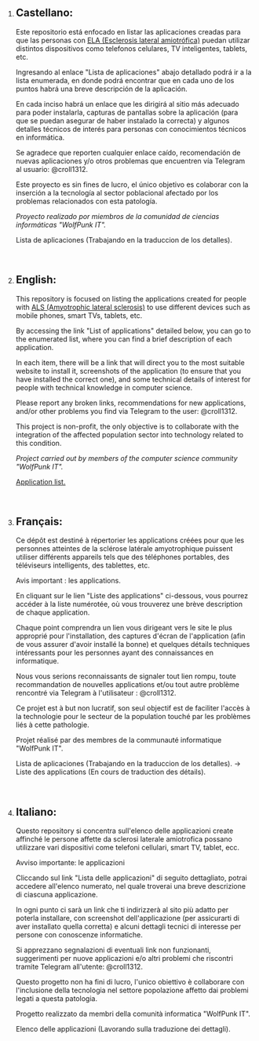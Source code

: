 <body>
    <ol>    
    <li><h2>Castellano:</h2>
    Este repositorio está enfocado en listar las aplicaciones creadas para que las personas con <a href = "https://medlineplus.gov/spanish/ency/article/000688.htm">ELA (Esclerosis lateral amiotrófica)</a> puedan utilizar distintos dispositivos como telefonos celulares, TV inteligentes, tablets, etc.
    <p>
    Ingresando al enlace "Lista de aplicaciones" abajo detallado podrá ir a la lista enumerada, en donde podrá encontrar que en cada uno de los puntos habrá una breve descripción de la aplicación.
    <p>
    En cada inciso habrá un enlace que les dirigirá al sitio más adecuado para poder instalarla, capturas de pantallas sobre la aplicación (para que se puedan asegurar de haber instalado la correcta) y algunos detalles técnicos de interés para personas con conocimientos técnicos en informática.
    <p>
    Se agradece que reporten cualquier enlace caído, recomendación de nuevas aplicaciones y/o otros problemas que encuentren vía Telegram al usuario: @croll1312.
    <p>
Este proyecto es sin fines de lucro, el único objetivo es colaborar con la inserción a la tecnología al sector poblacional afectado por los problemas relacionados con esta patología.
    <p>
<i>Proyecto realizado por miembros de la comunidad de ciencias informáticas "WolfPunk IT".</i>
    <p>
Lista de aplicaciones (Trabajando en la traduccion de los detalles).
    <p>
    <br>
    </li>
    <li><h2>English:</h2>
    This repository is focused on listing the applications created for people with <a href = "https://www.mayoclinic.org/diseases-conditions/amyotrophic-lateral-sclerosis/symptoms-causes/syc-20354022">ALS (Amyotrophic lateral sclerosis)</a> to use different devices such as mobile phones, smart TVs, tablets, etc.
    <p>
    By accessing the link "List of applications" detailed below, you can go to the enumerated list, where you can find a brief description of each application.
    <p>
    In each item, there will be a link that will direct you to the most suitable website to install it, screenshots of the application (to ensure that you have installed the correct one), and some technical details of interest for people with technical knowledge in computer science.
    <p>
    Please report any broken links, recommendations for new applications, and/or other problems you find via Telegram to the user: @croll1312.
    <p>
    This project is non-profit, the only objective is to collaborate with the integration of the affected population sector into technology related to this condition.
    <p>
<i>Project carried out by members of the computer science community "WolfPunk IT".</i>
    <p>
    <a href = "https://github.com/Croll1312/Application-list-for-ALS-ELA/blob/main/Application%20list%20for%20ALS%20people.md">Application list.</a>
    <p>
    <br>
    </li>
    <li><h2>Français:</h2>
    Ce dépôt est destiné à répertorier les applications créées pour que les personnes atteintes de la sclérose latérale amyotrophique puissent utiliser différents appareils tels que des téléphones portables, des téléviseurs intelligents, des tablettes, etc.

Avis important : les applications.

En cliquant sur le lien "Liste des applications" ci-dessous, vous pourrez accéder à la liste numérotée, où vous trouverez une brève description de chaque application.

Chaque point comprendra un lien vous dirigeant vers le site le plus approprié pour l'installation, des captures d'écran de l'application (afin de vous assurer d'avoir installé la bonne) et quelques détails techniques intéressants pour les personnes ayant des connaissances en informatique.

Nous vous serions reconnaissants de signaler tout lien rompu, toute recommandation de nouvelles applications et/ou tout autre problème rencontré via Telegram à l'utilisateur : @croll1312.

Ce projet est à but non lucratif, son seul objectif est de faciliter l'accès à la technologie pour le secteur de la population touché par les problèmes liés à cette pathologie.

Projet réalisé par des membres de la communauté informatique "WolfPunk IT".

Lista de aplicaciones (Trabajando en la traduccion de los detalles). -> Liste des applications (En cours de traduction des détails).
    <br>
    </li>
    <br>
    </li>
    <li><h2>Italiano:</h2>
    Questo repository si concentra sull'elenco delle applicazioni create affinché le persone affette da sclerosi laterale amiotrofica possano utilizzare vari dispositivi come telefoni cellulari, smart TV, tablet, ecc.

Avviso importante: le applicazioni

Cliccando sul link "Lista delle applicazioni" di seguito dettagliato, potrai accedere all'elenco numerato, nel quale troverai una breve descrizione di ciascuna applicazione.

In ogni punto ci sarà un link che ti indirizzerà al sito più adatto per poterla installare, con screenshot dell'applicazione (per assicurarti di aver installato quella corretta) e alcuni dettagli tecnici di interesse per persone con conoscenze informatiche.

Si apprezzano segnalazioni di eventuali link non funzionanti, suggerimenti per nuove applicazioni e/o altri problemi che riscontri tramite Telegram all'utente: @croll1312.

Questo progetto non ha fini di lucro, l'unico obiettivo è collaborare con l'inclusione della tecnologia nel settore popolazione affetto dai problemi legati a questa patologia.

Progetto realizzato da membri della comunità informatica "WolfPunk IT".

Elenco delle applicazioni (Lavorando sulla traduzione dei dettagli).
    <br>
    </li>
    </ol>
</body>
